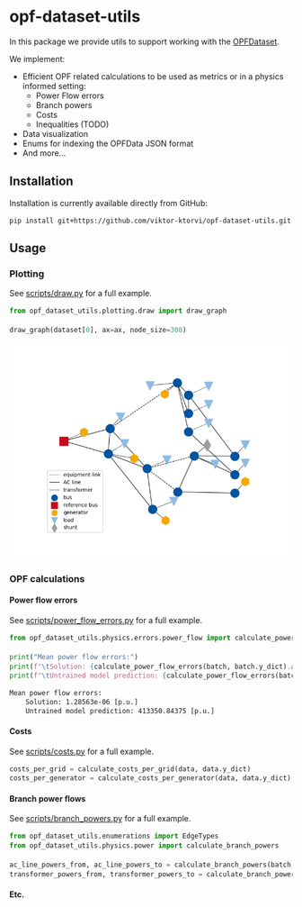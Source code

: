 # opf-dataset-utils

In this package we provide utils to support working with the
[OPFDataset](https://pytorch-geometric.readthedocs.io/en/latest/generated/torch_geometric.datasets.OPFDataset.html#torch_geometric.datasets.OPFDataset).

We implement:

* Efficient OPF related calculations to be used as metrics or in a physics informed setting:
    * Power Flow errors
    * Branch powers
    * Costs
    * Inequalities (TODO)
* Data visualization
* Enums for indexing the OPFData JSON format
* And more...

## Installation

Installation is currently available directly from GitHub:

```
pip install git+https://github.com/viktor-ktorvi/opf-dataset-utils.git
```

## Usage

### Plotting

See [scripts/draw.py](scripts/power_flow_errors.py) for a full example.

```python
from opf_dataset_utils.plotting.draw import draw_graph

draw_graph(dataset[0], ax=ax, node_size=300)
```

<p align="center">
<img src="img/draw_example.png" alt="Example graph" width="600"/>
</p>

### OPF calculations

#### Power flow errors

See [scripts/power_flow_errors.py](scripts/power_flow_errors.py) for a full example.

```python
from opf_dataset_utils.physics.errors.power_flow import calculate_power_flow_errors

print("Mean power flow errors:")
print(f"\tSolution: {calculate_power_flow_errors(batch, batch.y_dict).abs().mean():.5e}")
print(f"\tUntrained model prediction: {calculate_power_flow_errors(batch, predictions).abs().mean():.5f}")
```

```
Mean power flow errors:
	Solution: 1.28563e-06 [p.u.]
	Untrained model prediction: 413350.84375 [p.u.]
```

#### Costs

See [scripts/costs.py](scripts/costs.py) for a full example.

```python
costs_per_grid = calculate_costs_per_grid(data, data.y_dict)
costs_per_generator = calculate_costs_per_generator(data, data.y_dict)
```

#### Branch power flows

See [scripts/branch_powers.py](scripts/branch_powers.py) for a full example.

```python
from opf_dataset_utils.enumerations import EdgeTypes
from opf_dataset_utils.physics.power import calculate_branch_powers

ac_line_powers_from, ac_line_powers_to = calculate_branch_powers(batch, batch.y_dict, EdgeTypes.AC_LINE)
transformer_powers_from, transformer_powers_to = calculate_branch_powers(batch, batch.y_dict, EdgeTypes.TRANSFORMER)
```

#### Etc.
